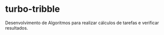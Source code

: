 # turbo-tribble
Desenvolvimento de Algoritmos para realizar cálculos de tarefas e verificar resultados.
